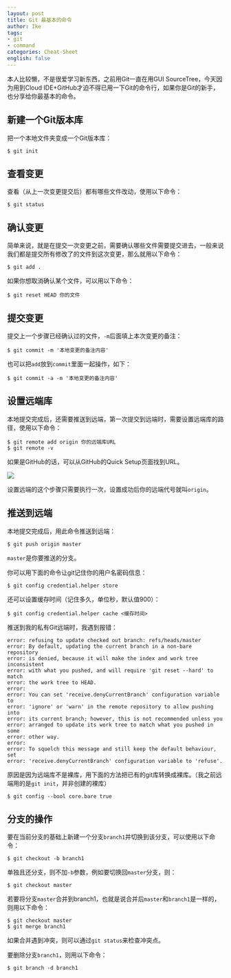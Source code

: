 ```yaml
---
layout: post
title: Git 最基本的命令
author: Ike
tags:
- git
- command
categories: Cheat-Sheet
english: false
---
```


本人比较懒，不是很爱学习新东西，之前用Git一直在用GUI SourceTree，今天因为用到Cloud IDE+GitHub才迫不得已用一下Git的命令行，如果你是Git的新手，也分享给你最基本的命令。

## 新建一个Git版本库

把一个本地文件夹变成一个Git版本库：

```shell
$ git init
```

## 查看变更

查看（从上一次变更提交后）都有哪些文件改动，使用以下命令：

```shell
$ git status
```

## 确认变更

简单来说，就是在提交一次变更之前，需要确认哪些文件需要提交进去，一般来说我们都是提交所有修改了的文件到这次变更，那么就用以下命令：

```shell
$ git add .
```

如果你想取消确认某个文件，可以用以下命令：

```shell
$ git reset HEAD 你的文件
```
## 提交变更

提交上一个步骤已经确认过的文件，``-m``后面填上本次变更的备注：

```shell
$ git commit -m '本地变更的备注内容'
```

也可以把``add``放到``commit``里面一起操作，如下：


```shell
$ git commit -a -m '本地变更的备注内容'
```

## 设置远端库

本地提交完成后，还需要推送到远端，第一次提交到远端时，需要设置远端库的路径，使用以下命令：

```shell
$ git remote add origin 你的远端库URL
$ git remote -v
```

如果是GitHub的话，可以从GitHub的Quick Setup页面找到URL。

![](https://help.github.com/assets/images/help/repository/copy-remote-repository-url-quick-setup.png)

设置远端的这个步骤只需要执行一次，设置成功后你的远端代号就叫``origin``。

## 推送到远端

本地提交完成后，用此命令推送到远端：

```shell
$ git push origin master
```
``master``是你要推送的分支。

你可以用下面的命令让git记住你的用户名密码信息：

```shell
$ git config credential.helper store
```

还可以设置缓存时间（记住多久，单位秒，默认值900）：

```shell
$ git config credential.helper cache <缓存时间>
```

推送到我的私有Git远端时，我遇到报错：

```shell
error: refusing to update checked out branch: refs/heads/master
error: By default, updating the current branch in a non-bare repository
error: is denied, because it will make the index and work tree inconsistent
error: with what you pushed, and will require 'git reset --hard' to match
error: the work tree to HEAD.
error: 
error: You can set 'receive.denyCurrentBranch' configuration variable to
error: 'ignore' or 'warn' in the remote repository to allow pushing into
error: its current branch; however, this is not recommended unless you
error: arranged to update its work tree to match what you pushed in some
error: other way.
error: 
error: To squelch this message and still keep the default behaviour, set
error: 'receive.denyCurrentBranch' configuration variable to 'refuse'.
```

原因是因为远端库不是裸库，用下面的方法把已有的git库转换成裸库。（我之前远端用的是``git init``，并非创建的裸库）

```shell
$ git config --bool core.bare true
```

## 分支的操作

要在当前分支的基础上新建一个分支``branch1``并切换到该分支，可以使用以下命令：

```shell
$ git checkout -b branch1
```

单独且还分支，则不加``-b``参数，例如要切换回``master``分支，则：

```shell
$ git checkout master
```

若要将分支``master``合并到branch1，也就是说合并后``master``和``branch1``是一样的，则用以下命令：

```shell
$ git checkout master
$ git merge branch1
```
如果合并遇到冲突，则可以通过``git status``来检查冲突点。


要删除分支``branch1``，则用以下命令：

```shell
$ git branch -d branch1
```

